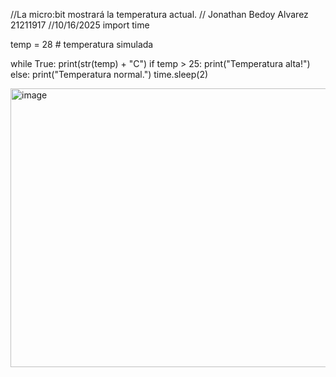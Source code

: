 //La micro:bit mostrará la temperatura actual.
// Jonathan Bedoy Alvarez 21211917
//10/16/2025
import time

temp = 28  # temperatura simulada

while True:
    print(str(temp) + "C")
    if temp > 25:
        print("Temperatura alta!")
    else:
        print("Temperatura normal.")
    time.sleep(2)

<img width="1787" height="446" alt="image" src="https://github.com/user-attachments/assets/6e2d788e-27f7-435b-a8e8-51a97001818f" />
